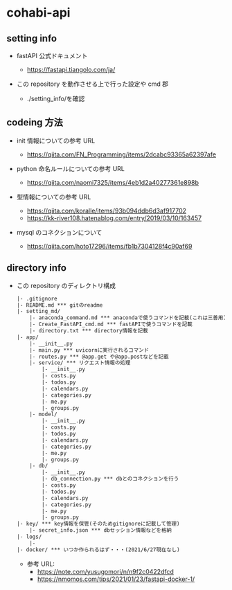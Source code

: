 # cohabi-api

## setting info

- fastAPI 公式ドキュメント

  - https://fastapi.tiangolo.com/ja/

- この repository を動作させる上で行った設定や cmd 郡
  - ./setting_info/を確認

## codeing 方法

- init 情報についての参考 URL

  - https://qiita.com/FN_Programming/items/2dcabc93365a62397afe

- python 命名ルールについての参考 URL

  - https://qiita.com/naomi7325/items/4eb1d2a40277361e898b

- 型情報についての参考 URL

  - https://qiita.com/koralle/items/93b094ddb6d3af917702
  - https://kk-river108.hatenablog.com/entry/2019/03/10/163457

- mysql のコネクションについて
  - https://qiita.com/hoto17296/items/fb1b7304128f4c90af69

## directory info

- この repository のディレクトリ構成

  ```txt
  |- .gitignore
  |- README.md *** gitのreadme
  |- setting_md/
      |- anaconda_command.md *** anacondaで使うコマンドを記載(これは三善用)
      |- Create_FastAPI_cmd.md *** fastAPIで使うコマンドを記載
      |- directory.txt *** directory情報を記載
  |- app/
      |- __init__.py
      |- main.py *** uvicornに実行されるコマンド
      |- routes.py *** @app.get や@app.postなどを記載
      |- service/ *** リクエスト情報の処理
          |- __init__.py
          |- costs.py
          |- todos.py
          |- calendars.py
          |- categories.py
          |- me.py
          |- groups.py
      |- model/
          |- __init__.py
          |- costs.py
          |- todos.py
          |- calendars.py
          |- categories.py
          |- me.py
          |- groups.py
      |- db/
          |- __init__.py
          |- db_connection.py *** dbとのコネクションを行う
          |- costs.py
          |- todos.py
          |- calendars.py
          |- categories.py
          |- me.py
          |- groups.py
  |- key/ *** key情報を保管(そのためgitignoreに記載して管理)
      |- secret_info.json *** dbセッション情報などを格納
  |- logs/
      |-
  |- docker/ *** いつか作られるはず・・・(2021/6/27現在なし)
  ```

  - 参考 URL:
    - https://note.com/yusugomori/n/n9f2c0422dfcd
    - https://nmomos.com/tips/2021/01/23/fastapi-docker-1/

##
